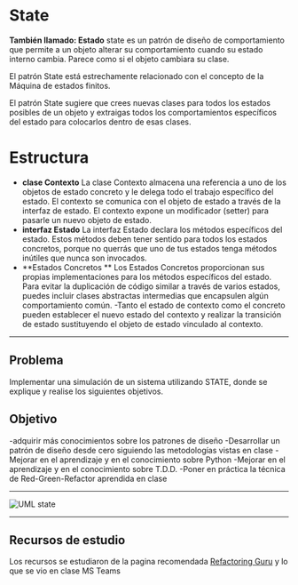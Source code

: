 # State

**También llamado: Estado** state es un patrón de diseño de comportamiento que permite a un objeto alterar su comportamiento cuando su estado interno cambia. Parece como si el objeto cambiara su clase.

El patrón State está estrechamente relacionado con el concepto de la Máquina de estados finitos.

El patrón State sugiere que crees nuevas clases para todos los estados posibles de un objeto y extraigas todos los comportamientos específicos del estado para colocarlos dentro de esas clases.

# Estructura

- **clase Contexto** La clase Contexto almacena una referencia a uno de los objetos de estado concreto y le delega todo el trabajo específico del estado. El contexto se comunica con el objeto de estado a través de la interfaz de estado. El contexto expone un modificador (setter) para pasarle un nuevo objeto de estado.
- **interfaz Estado** La interfaz Estado declara los métodos específicos del estado. Estos métodos deben tener sentido para todos los estados concretos, porque no querrás que uno de tus estados tenga métodos inútiles que nunca son invocados.
- **Estados Concretos ** Los Estados Concretos proporcionan sus propias implementaciones para los métodos específicos del estado. Para evitar la duplicación de código similar a través de varios estados, puedes incluir clases abstractas intermedias que encapsulen algún comportamiento común.
-Tanto el estado de contexto como el concreto pueden establecer el nuevo estado del contexto y realizar la transición de estado sustituyendo el objeto de estado vinculado al contexto.
___

## Problema ##

Implementar una simulación de un sistema utilizando STATE, donde se explique y
realise los siguientes objetivos.

## Objetivo ##
-adquirir más conocimientos sobre los patrones de diseño
-Desarrollar un patrón de diseño desde cero siguiendo las metodologías vistas en clase
-Mejorar en el aprendizaje y en el conocimiento sobre Python
-Mejorar en el aprendizaje y en el conocimiento sobre T.D.D.
-Poner en práctica la técnica de Red-Green-Refactor aprendida en clase
___

![UML state](uml.png)
___
## Recursos de estudio ##
Los recursos se estudiaron de la pagina recomendada [Refactoring Guru](https://refactoring.guru/es/design-patterns/state)
y lo que se vio en clase MS Teams

